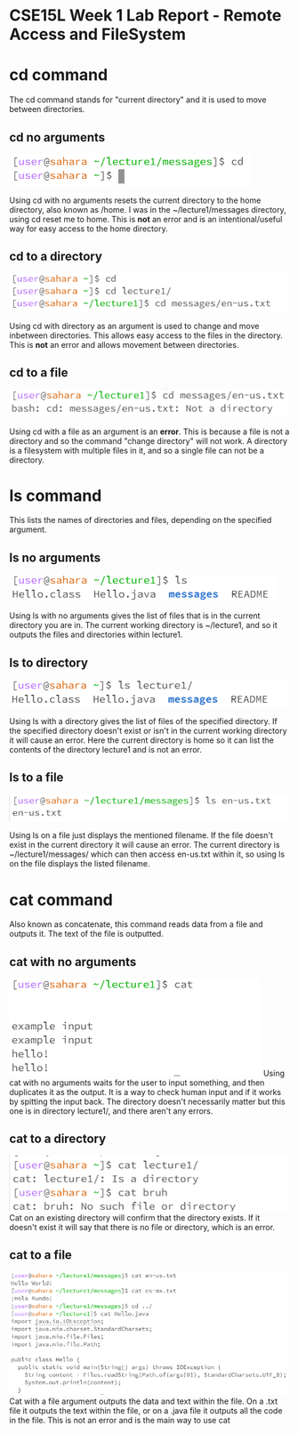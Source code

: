 # CSE15L Week 1 Lab Report - Remote Access and FileSystem 

# cd command
The cd command stands for "current directory" and it is used to move between directories.
## cd no arguments
![Image](cdnoarguments.PNG)

Using cd with no arguments resets the current directory to the home directory, also known as /home. I was in the ~/lecture1/messages directory, using cd reset me to home.
This is **not** an error and is an intentional/useful way for easy access to the home directory.

## cd to a directory
![Image](cdtodirectory.PNG)

Using cd with directory as an argument is used to change and move inbetween directories. This allows easy access to the files in the directory.
This is **not** an error and allows movement between directories.

## cd to a file
![Image](cdtofile.PNG)

Using cd with a file as an argument is an **error**. This is because a file is not a directory and so the command "change directory" will not work. 
A directory is a filesystem with multiple files in it, and so a single file can not be a directory. 

# ls command
This lists the names of directories and files, depending on the specified argument.

## ls no arguments
![Image](lsnoarguments.PNG)

Using ls with no arguments gives the list of files that is in the current directory you are in. The current working directory is ~/lecture1, and so it outputs the files and directories within lecture1.

## ls to directory
![Image](lsdirectory.PNG)

Using ls with a directory gives the list of files of the specified directory. If the specified directory doesn't exist or isn't in the current working directory it will cause an error. Here the current directory is home so it can list the contents of the directory lecture1 and is not an error.

## ls to a file
![Image](lsfile.PNG)

Using ls on a file just displays the mentioned filename. If the file doesn't exist in the current directory it will cause an error. The current directory is ~/lecture1/messages/ which can then access en-us.txt within it, so using ls on the file displays the listed filename.

# cat command
Also known as concatenate, this command reads data from a file and outputs it. The text of the file is outputted.

## cat with no arguments
![Image](cat1.PNG)
Using cat with no arguments waits for the user to input something, and then duplicates it as the output. It is a way to check human input and if it works by spitting the input back. The directory doesn't necessarily matter but this one is in directory lecture1/, and there aren't any errors.

## cat to a directory
![Image](cat2.PNG)
Cat on an existing directory will confirm that the directory exists. If it doesn't exist it will say that there is no file or directory, which is an error. 

## cat to a file
![Image](cat3.PNG)
Cat with a file argument outputs the data and text within the file. On a .txt file it outputs the text within the file, or on a .java file it outputs all the code in the file. This is not an error and is the main way to use cat
